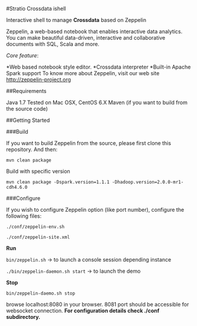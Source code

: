 #Stratio Crossdata ishell


Interactive shell to manage **Crossdata** based on Zeppelin

Zeppelin, a web-based notebook that enables interactive data analytics. You can make beautiful data-driven, interactive and collaborative documents with SQL, Scala and more.

_Core feature_:

*Web based notebook style editor.
*Crossdata interpreter
*Built-in Apache Spark support
To know more about Zeppelin, visit our web site http://zeppelin-project.org

##Requirements


Java 1.7
Tested on Mac OSX, CentOS 6.X
Maven (if you want to build from the source code)

##Getting Started


###Build

If you want to build Zeppelin from the source, please first clone this repository. And then:

`mvn clean package`

Build with specific version

`mvn clean package -Dspark.version=1.1.1 -Dhadoop.version=2.0.0-mr1-cdh4.6.0`

###Configure

If you wish to configure Zeppelin option (like port number), configure the following files:

`./conf/zeppelin-env.sh`

`./conf/zeppelin-site.xml`

**Run**

`bin/zeppelin.sh` -> to launch a console session depending instance 

`./bin/zeppelin-daemon.sh start` -> to launch the demo

**Stop**

`bin/zeppelin-daemo.sh stop`

browse localhost:8080 in your browser. 8081 port should be accessible for websocket connection.
**For configuration details check ./conf subdirectory.**
